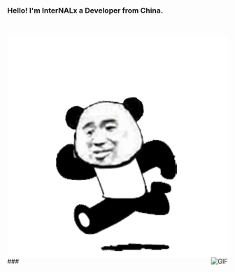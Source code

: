 ### Hello! I'm InterNALx a Developer from China.

<br />
<br />
  <img align="left" alt="GIF" src="https://github.com/InterNALXz/InterNALXz/blob/main/RUNPANDA.gif" />
  ### <img align="right" alt="GIF" src="https://media.giphy.com/media/836HiJc7pgzy8iNXCn/giphy.gif" />

